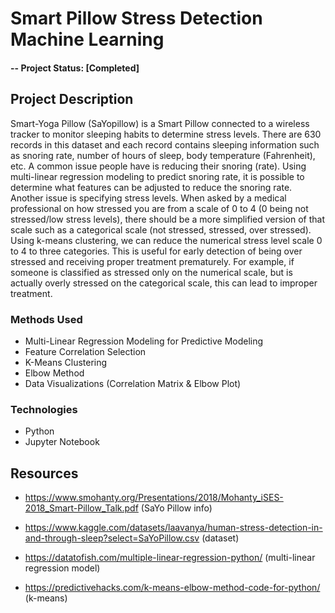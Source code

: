 # Smart Pillow Stress Detection Machine Learning


#### -- Project Status: [Completed]

## Project Description
Smart-Yoga Pillow (SaYopillow) is a Smart Pillow connected to a wireless tracker to monitor sleeping habits to determine stress levels. There are 630 records in this dataset and each record contains sleeping information such as snoring rate, number of hours of sleep, body temperature (Fahrenheit), etc. A common issue people have is reducing their snoring (rate). Using multi-linear regression modeling to predict snoring rate, it is possible to determine what features can be adjusted to reduce the snoring rate. Another issue is specifying stress levels. When asked by a medical professional on how stressed you are from a scale of 0 to 4 (0 being not stressed/low stress levels), there should be a more simplified version of that scale such as a categorical scale (not stressed, stressed, over stressed). Using k-means clustering, we can reduce the numerical stress level scale 0 to 4 to three categories. This is useful for early detection of being over stressed and receiving proper treatment prematurely. For example, if someone is classified as stressed only on the numerical scale, but is actually overly stressed on the categorical scale, this can lead to improper treatment. 


### Methods Used
* Multi-Linear Regression Modeling for Predictive Modeling
* Feature Correlation Selection
* K-Means Clustering 
* Elbow Method
* Data Visualizations (Correlation Matrix & Elbow Plot)

### Technologies 
* Python
* Jupyter Notebook


## Resources

* https://www.smohanty.org/Presentations/2018/Mohanty_iSES-2018_Smart-Pillow_Talk.pdf (SaYo Pillow info)

* https://www.kaggle.com/datasets/laavanya/human-stress-detection-in-and-through-sleep?select=SaYoPillow.csv (dataset)

* https://datatofish.com/multiple-linear-regression-python/ (multi-linear regression model)

* https://predictivehacks.com/k-means-elbow-method-code-for-python/ (k-means)

